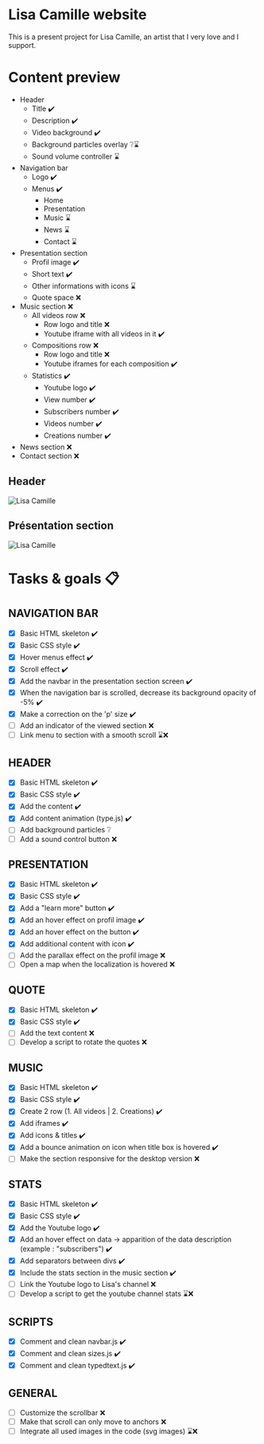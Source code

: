 # Lisa Camille website
This is a present project for Lisa Camille, an artist that I very love and I support.

# Content preview

- Header
    - Title ✔️
    - Description ✔️
    - Video background ✔️
    - Background particles overlay ❔⌛️
    - Sound volume controller ⌛️
- Navigation bar
    - Logo ✔️
    - Menus ✔️
        - Home
        - Presentation
        - Music ⌛️
        - News ⌛️
        - Contact ⌛️
- Presentation section
    - Profil image ✔️
    - Short text ✔️
    - Other informations with icons ⌛️
    - Quote space ❌
- Music section ❌
    - All videos row ❌
        - Row logo and title ❌
        - Youtube iframe with all videos in it ✔️
    - Compositions row ❌
        - Row logo and title ❌
        - Youtube iframes for each composition ✔️
    - Statistics ✔️
        - Youtube logo ✔️
        - View number ✔️
        - Subscribers number ✔️
        - Videos number ✔️
        - Creations number ✔️
- News section ❌
- Contact section ❌

## Header
![Lisa Camille](https://i.imgur.com/1EH6iso.jpg)

## Présentation section
![Lisa Camille](https://i.imgur.com/gEyRG5D.jpg)

# Tasks & goals 📋

## NAVIGATION BAR
- [x] Basic HTML skeleton ✔️
- [x] Basic CSS style ✔️
- [x] Hover menus effect ✔️
- [x] Scroll effect ✔️
- [x] Add the navbar in the presentation section screen ✔️
- [x] When the navigation bar is scrolled, decrease its background opacity of -5% ✔️
- [x] Make a correction on the 'p' size ✔️
- [ ] Add an indicator of the viewed section ❌
- [ ] Link menu to section with a smooth scroll ⌛️❌

## HEADER
- [x] Basic HTML skeleton ✔️
- [x] Basic CSS style ✔️
- [x] Add the content ✔️
- [x] Add content animation (type.js) ✔️
- [ ] Add background particles ❔
- [ ] Add a sound control button ❌

## PRESENTATION
- [x] Basic HTML skeleton ✔️
- [x] Basic CSS style ✔️
- [x] Add a "learn more" button ✔️
- [x] Add an hover effect on profil image ✔️
- [x] Add an hover effect on the button ✔️
- [x] Add additional content with icon ✔️
- [ ] Add the parallax effect on the profil image ❌
- [ ] Open a map when the localization is hovered ❌

## QUOTE
- [x] Basic HTML skeleton ✔️
- [x] Basic CSS style ✔️
- [ ] Add the text content ❌
- [ ] Develop a script to rotate the quotes ❌

## MUSIC
- [x] Basic HTML skeleton ✔️
- [x] Basic CSS style ✔️
- [x] Create 2 row (1. All videos | 2. Creations) ✔️
- [x] Add iframes ✔️
- [x] Add icons & titles ✔️
- [x] Add a bounce animation on icon when title box is hovered ✔️
- [ ] Make the section responsive for the desktop version ❌

## STATS
- [x] Basic HTML skeleton ✔️
- [x] Basic CSS style ✔️
- [x] Add the Youtube logo ✔️
- [x] Add an hover effect on data -> apparition of the data description (example : "subscribers") ✔️
- [x] Add separators between divs ✔️
- [x] Include the stats section in the music section ✔️
- [ ] Link the Youtube logo to Lisa's channel ❌
- [ ] Develop a script to get the youtube channel stats ⌛️❌

## SCRIPTS
- [x] Comment and clean navbar.js ✔️
- [x] Comment and clean sizes.js ✔️
- [x] Comment and clean typedtext.js ✔️

## GENERAL
- [ ] Customize the scrollbar ❌
- [ ] Make that scroll can only move to anchors ❌
- [ ] Integrate all used images in the code (svg images) ⌛️❌